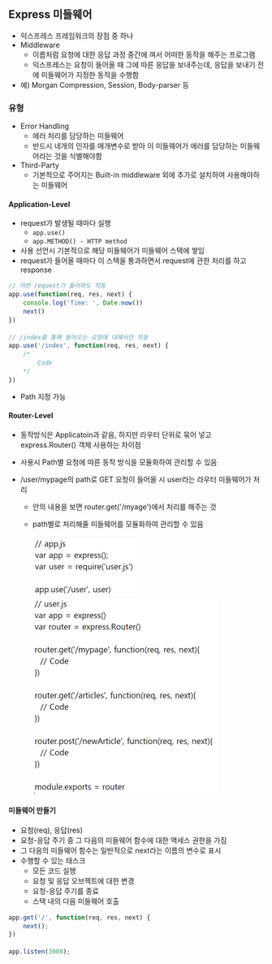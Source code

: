 ## Express 미들웨어

- 익스프레스 프레임워크의 장점 중 하나
- Middleware
  - 이름처럼 요청에 대한 응답 과정 중간에 껴서 어떠한 동작을 해주는 프로그램
  - 익스프레스는 요청이 들어올 때 그에 따른 응답을 보내주는데, 응답을 보내기 전에 미들웨어가 지정한 동작을 수행함
- 예) Morgan Compression, Session, Body-parser 등

### 유형

- Error Handling
  - 에러 처리를 담당하는 미들웨어
  - 반드시 네개의 인자를 매개변수로 받아 이 미들웨어가 에러를 담당하는 미들웨어라는 것을 식별해야함
- Third-Party
  - 기본적으로 주어지는 Built-in middleware 외에 추가로 설치하여 사용해야하는 미들웨어

#### Application-Level

- request가 발생될 때마다 실행
  - `app.use()`
  - `app.METHOD() - HTTP method`
- 사용 선언시 기본적으로 해당 미들웨어가 미들웨어 스택에 쌓임
- request가 들어올 때마다 이 스택을 통과하면서 request에 관한 처리를 하고 response

~~~javascript
// 어떤 request가 들어와도 작동
app.use(function(req, res, next) {
    console.log('Time: ', Date.now())
    next()
})

// /index를 통해 들어오는 요청에 대해서만 작동
app.use('/index', function(req, res, next) {
    /*
    	Code
    */
})
~~~

- Path 지정 가능

#### Router-Level

- 동작방식은 Applicatoin과 같음, 하지만 라우터 단위로 묶어 넣고 express.Router() 객체 사용하는 차이점
- 사용시 Path별 요청에 따른 동작 방식을 모듈화하여 관리할 수 있음

- /user/mypage의 path로 GET 요청이 들어올 시 user라는 라우터 미들웨어가 처리

  - 안의 내용을 보면 router.get('/myage')에서 처리를 해주는 것

  - path별로 처리해줄 미들웨어를 모듈화하여 관리할 수 있음

    <img src="../../typora_images/Untitled/image-20191121105625402.png" alt="image-20191121105625402" style="zoom:50%;" />

    <img src="../../typora_images/Untitled/image-20191121105633390.png" alt="image-20191121105633390" style="zoom:50%;" />

#### 미들웨어 만들기

- 요청(req), 응답(res)
- 요청-응답 주기 중 그 다음의 미들웨어 함수에 대한 액세스 권한을 가짐
- 그 다음의 미들웨어 함수는 일반적으로 next라는 이름의 변수로 표시
- 수행할 수 있는 태스크
  - 모든 코드 실행
  - 요청 및 응답 오브젝트에 대한 변경
  - 요청-응답 주기를 종료
  - 스택 내의 다음 미들웨어 호출

~~~js
app.get('/', function(req, res, next) {
    next();
})

app.listen(3000);
~~~

